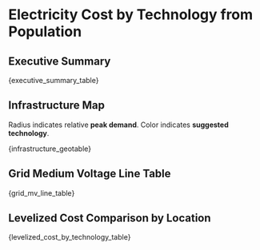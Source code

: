 # Electricity Cost by Technology from Population

## Executive Summary
{executive_summary_table}

## Infrastructure Map
Radius indicates relative **peak demand**.
Color indicates **suggested technology**.

{infrastructure_geotable}

## Grid Medium Voltage Line Table
{grid_mv_line_table}

## Levelized Cost Comparison by Location
{levelized_cost_by_technology_table}
